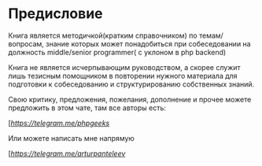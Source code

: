 # Предисловие

Книга является методичкой(кратким справочником) по темам/вопросам, знание которых может понадобиться при собеседовании на должность middle/senior programmer( с уклоном в php backend)

Книга не является исчерпывающим руководством, а скорее служит лишь тезисным помощником в повторении нужного материала для подготовки к собеседованию и структурированию собственных знаний.

Свою критику, предложения, пожелания, дополнение и прочее можете предложить в этом чате, там все авторы есть:

[*https://telegram.me/phpgeeks*

Или можете написать мне напрямую

[*https://telegram.me/arturpanteleev*